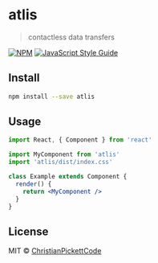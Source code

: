 # atlis

> contactless data transfers

[![NPM](https://img.shields.io/npm/v/atlis.svg)](https://www.npmjs.com/package/atlis) [![JavaScript Style Guide](https://img.shields.io/badge/code_style-standard-brightgreen.svg)](https://standardjs.com)

## Install

```bash
npm install --save atlis
```

## Usage

```jsx
import React, { Component } from 'react'

import MyComponent from 'atlis'
import 'atlis/dist/index.css'

class Example extends Component {
  render() {
    return <MyComponent />
  }
}
```

## License

MIT © [ChristianPickettCode](https://github.com/ChristianPickettCode)
